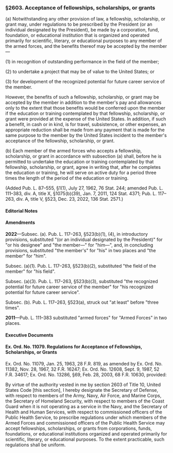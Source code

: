 ### §2603. Acceptance of fellowships, scholarships, or grants ###

(a) Notwithstanding any other provision of law, a fellowship, scholarship, or grant may, under regulations to be prescribed by the President (or an individual designated by the President), be made by a corporation, fund, foundation, or educational institution that is organized and operated primarily for scientific, literary, or educational purposes to any member of the armed forces, and the benefits thereof may be accepted by the member—

(1) in recognition of outstanding performance in the field of the member;

(2) to undertake a project that may be of value to the United States; or

(3) for development of the recognized potential for future career service of the member.

However, the benefits of such a fellowship, scholarship, or grant may be accepted by the member in addition to the member's pay and allowances only to the extent that those benefits would be conferred upon the member if the education or training contemplated by that fellowship, scholarship, or grant were provided at the expense of the United States. In addition, if such a benefit, in cash or in kind, is for travel, subsistence, or other expenses, an appropriate reduction shall be made from any payment that is made for the same purpose to the member by the United States incident to the member's acceptance of the fellowship, scholarship, or grant.

(b) Each member of the armed forces who accepts a fellowship, scholarship, or grant in accordance with subsection (a) shall, before he is permitted to undertake the education or training contemplated by that fellowship, scholarship, or grant, agree in writing that, after he completes the education or training, he will serve on active duty for a period three times the length of the period of the education or training.

(Added Pub. L. 87–555, §1(1), July 27, 1962, 76 Stat. 244; amended Pub. L. 111–383, div. A, title X, §1075(b)(39), Jan. 7, 2011, 124 Stat. 4371; Pub. L. 117–263, div. A, title V, §523, Dec. 23, 2022, 136 Stat. 2571.)

#### **Editorial Notes** ####

#### Amendments ####

**2022**—Subsec. (a). Pub. L. 117–263, §523(b)(1), (4), in introductory provisions, substituted "(or an individual designated by the President)" for "or his designee" and "the member—" for "him—", and, in concluding provisions, substituted "the member's" for "his" in two places and "the member" for "him".

Subsec. (a)(1). Pub. L. 117–263, §523(b)(2), substituted "the field of the member" for "his field".

Subsec. (a)(3). Pub. L. 117–263, §523(b)(3), substituted "the recognized potential for future career service of the member" for "his recognized potential for future career service".

Subsec. (b). Pub. L. 117–263, §523(a), struck out "at least" before "three times".

**2011**—Pub. L. 111–383 substituted "armed forces" for "Armed Forces" in two places.

#### **Executive Documents** ####

#### Ex. Ord. No. 11079. Regulations for Acceptance of Fellowships, Scholarships, or Grants ####

Ex. Ord. No. 11079, Jan. 25, 1963, 28 F.R. 819, as amended by Ex. Ord. No. 11382, Nov. 28, 1967, 32 F.R. 16247; Ex. Ord. No. 12608, Sept. 9, 1987, 52 F.R. 34617; Ex. Ord. No. 13286, §69, Feb. 28, 2003, 68 F.R. 10630, provided:

By virtue of the authority vested in me by section 2603 of Title 10, United States Code [this section], I hereby designate the Secretary of Defense, with respect to members of the Army, Navy, Air Force, and Marine Corps, the Secretary of Homeland Security, with respect to members of the Coast Guard when it is not operating as a service in the Navy, and the Secretary of Health and Human Services, with respect to commissioned officers of the Public Health Service, to prescribe regulations under which members of the Armed Forces and commissioned officers of the Public Health Service may accept fellowships, scholarships, or grants from corporations, funds, foundations, or educational institutions organized and operated primarily for scientific, literary, or educational purposes. To the extent practicable, such regulations shall be uniform.